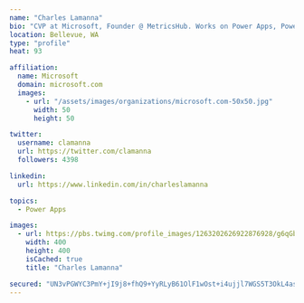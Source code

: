 ```yaml
---
name: "Charles Lamanna"
bio: "CVP at Microsoft, Founder @ MetricsHub. Works on Power Apps, Power Automate, Power Virtual Agent, Common Data Service and Dynamics 365."
location: Bellevue, WA
type: "profile"
heat: 93

affiliation:
  name: Microsoft
  domain: microsoft.com
  images:
    - url: "/assets/images/organizations/microsoft.com-50x50.jpg"
      width: 50
      height: 50

twitter:
  username: clamanna
  url: https://twitter.com/clamanna
  followers: 4398

linkedin:
  url: https://www.linkedin.com/in/charleslamanna

topics:
  - Power Apps

images:
  - url: https://pbs.twimg.com/profile_images/1263202626922876928/g6qGbHZ-_400x400.jpg
    width: 400
    height: 400
    isCached: true
    title: "Charles Lamanna"

secured: "UN3vPGWYC3PmY+jI9j8+fhQ9+YyRLyB61OlF1wOst+i4ujjl7WGS5T3OkL4aso+bIS5LGJY/vJV68iAE5QWBIEBIlUUQZ6WESahdb6Nn8Lcr6J0FeepN/T/RWjYW85XWPellixxaoOcc/UMlx6X89WNTt/juTc30SR3OCGdT4nlfTdJeaTbyc6Amx6H2orQm3o6ImNH6KOks90aPNsyaVQmzRn1d+OeO2e6GiLEGaliA1yhkMwtfp3YkHWbbHTwjXfCdDl4ZCchK0WuvVAWOJSI4qLZQKXY8FmQQrdpHf9IQ/10xIBDCC6PV6YifhNZe66PgE6fRFV1q4KqkW7ubOfRoDHmEaupZ6AfzleNeW/JiTYt3WpUAhVLIlAMaZhwbKweEoX8NeEaRtggEP1qe1cqjfsJCoK7lf6mo1E7+t38=;Fg2kPj0KHUC7ABjd3gXN+g=="
---
```


